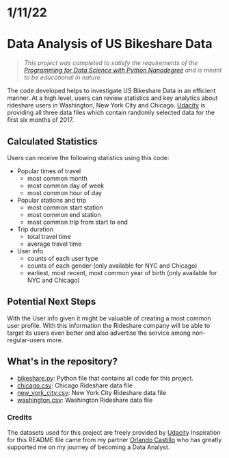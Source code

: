 # 1/11/22
# Data Analysis of US Bikeshare Data

> *This project was completed to satisfy the requirements of the
[Programming for Data Science with Python Nanodegree](https://www.udacity.com/course/programming-for-data-science-nanodegree--nd104_variant_b)
and is meant to be educational in nature.*

The code developed helps to investigate US Bikeshare Data in an efficient manner. At a high level,
users can review statistics and key analytics about rideshare users in Washington, New York City and Chicago.
[Udacity](https://www.udacity.com/) is providing all three data files which contain randomly selected data for the first six months of 2017.

## Calculated Statistics

Users can receive the following statistics using this code:

- Popular times of travel
  - most common month
  - most common day of week
  - most common hour of day
- Popular stations and trip
  - most common start station
  - most common end station
  - most common trip from start to end
- Trip duration
  - total travel time
  - average travel time
- User info
  - counts of each user type
  - counts of each gender (only available for NYC and Chicago)
  - earliest, most recent, most common year of birth (only available for NYC and Chicago)

## Potential Next Steps

With the User info given it might be valuable of creating a most common user profile. With
this information the Rideshare company will be able to target its users even better and
also advertise the service among non-regular-users more.


## What's in the repository?

- [bikeshare.py](./bikeshare.py): Python file that contains all code for this project.
- [chicago.csv](.chicago.csv): Chicago Rideshare data file
- [new_york_city.csv](.new_york_city.csv): New York City Rideshare data file
- [washington.csv](.washington.csv): Washington Rideshare data file

### Credits
The datasets used for this project are freely provided by
[Udacity](https://udacity.com/)
Inspiration for this README file came from my partner
[Orlando Castillo](https://github.com/ojcastillo/sparkify/blob/master/README.md) who has greatly supported me on my journey of
becoming a Data Analyst.
